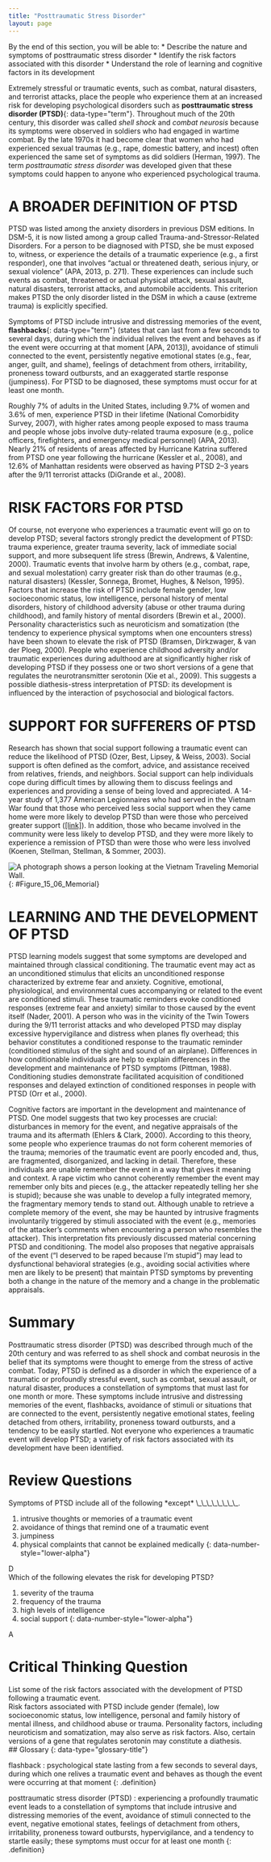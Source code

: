 ```yaml
---
title: "Posttraumatic Stress Disorder"
layout: page
---
```



<div data-type="abstract" markdown="1">
By the end of this section, you will be able to:
* Describe the nature and symptoms of posttraumatic stress disorder
* Identify the risk factors associated with this disorder
* Understand the role of learning and cognitive factors in its development

</div>

Extremely stressful or traumatic events, such as combat, natural disasters, and terrorist attacks, place the people who experience them at an increased risk for developing psychological disorders such as **posttraumatic stress disorder (PTSD)**{: data-type="term"}. Throughout much of the 20th century, this disorder was called *shell shock* and *combat neurosis* because its symptoms were observed in soldiers who had engaged in wartime combat. By the late 1970s it had become clear that women who had experienced sexual traumas (e.g., rape, domestic battery, and incest) often experienced the same set of symptoms as did soldiers (Herman, 1997). The term *posttraumatic stress disorder* was developed given that these symptoms could happen to anyone who experienced psychological trauma.

# A BROADER DEFINITION OF PTSD

PTSD was listed among the anxiety disorders in previous DSM editions. In DSM-5, it is now listed among a group called Trauma-and-Stressor-Related Disorders. For a person to be diagnosed with PTSD, she be must exposed to, witness, or experience the details of a traumatic experience (e.g., a first responder), one that involves “actual or threatened death, serious injury, or sexual violence” (APA, 2013, p. 271). These experiences can include such events as combat, threatened or actual physical attack, sexual assault, natural disasters, terrorist attacks, and automobile accidents. This criterion makes PTSD the only disorder listed in the DSM in which a cause (extreme trauma) is explicitly specified.

Symptoms of PTSD include intrusive and distressing memories of the event, **flashbacks**{: data-type="term"} (states that can last from a few seconds to several days, during which the individual relives the event and behaves as if the event were occurring at that moment \[APA, 2013\]), avoidance of stimuli connected to the event, persistently negative emotional states (e.g., fear, anger, guilt, and shame), feelings of detachment from others, irritability, proneness toward outbursts, and an exaggerated startle response (jumpiness). For PTSD to be diagnosed, these symptoms must occur for at least one month.

Roughly 7% of adults in the United States, including 9.7% of women and 3.6% of men, experience PTSD in their lifetime (National Comorbidity Survey, 2007), with higher rates among people exposed to mass trauma and people whose jobs involve duty-related trauma exposure (e.g., police officers, firefighters, and emergency medical personnel) (APA, 2013). Nearly 21% of residents of areas affected by Hurricane Katrina suffered from PTSD one year following the hurricane (Kessler et al., 2008), and 12.6% of Manhattan residents were observed as having PTSD 2–3 years after the 9/11 terrorist attacks (DiGrande et al., 2008).

# RISK FACTORS FOR PTSD

Of course, not everyone who experiences a traumatic event will go on to develop PTSD; several factors strongly predict the development of PTSD: trauma experience, greater trauma severity, lack of immediate social support, and more subsequent life stress (Brewin, Andrews, &amp; Valentine, 2000). Traumatic events that involve harm by others (e.g., combat, rape, and sexual molestation) carry greater risk than do other traumas (e.g., natural disasters) (Kessler, Sonnega, Bromet, Hughes, &amp; Nelson, 1995). Factors that increase the risk of PTSD include female gender, low socioeconomic status, low intelligence, personal history of mental disorders, history of childhood adversity (abuse or other trauma during childhood), and family history of mental disorders (Brewin et al., 2000). Personality characteristics such as neuroticism and somatization (the tendency to experience physical symptoms when one encounters stress) have been shown to elevate the risk of PTSD (Bramsen, Dirkzwager, &amp; van der Ploeg, 2000). People who experience childhood adversity and/or traumatic experiences during adulthood are at significantly higher risk of developing PTSD if they possess one or two short versions of a gene that regulates the neurotransmitter serotonin (Xie et al., 2009). This suggests a possible diathesis-stress interpretation of PTSD: its development is influenced by the interaction of psychosocial and biological factors.

# SUPPORT FOR SUFFERERS OF PTSD

Research has shown that social support following a traumatic event can reduce the likelihood of PTSD (Ozer, Best, Lipsey, &amp; Weiss, 2003). Social support is often defined as the comfort, advice, and assistance received from relatives, friends, and neighbors. Social support can help individuals cope during difficult times by allowing them to discuss feelings and experiences and providing a sense of being loved and appreciated. A 14-year study of 1,377 American Legionnaires who had served in the Vietnam War found that those who perceived less social support when they came home were more likely to develop PTSD than were those who perceived greater support ([\[link\]](#Figure_15_06_Memorial)). In addition, those who became involved in the community were less likely to develop PTSD, and they were more likely to experience a remission of PTSD than were those who were less involved (Koenen, Stellman, Stellman, &amp; Sommer, 2003).

 ![A photograph shows a person looking at the Vietnam Traveling Memorial Wall.](../resources/CNX_Psych_15_06_Memorial.jpg "PTSD was first recognized in soldiers who had engaged in combat. Research has shown that strong social support decreases the risk of PTSD. This person stands at the Vietnam Traveling Memorial Wall. (credit: Kevin Stanchfield)"){: #Figure_15_06_Memorial}

# LEARNING AND THE DEVELOPMENT OF PTSD

PTSD learning models suggest that some symptoms are developed and maintained through classical conditioning. The traumatic event may act as an unconditioned stimulus that elicits an unconditioned response characterized by extreme fear and anxiety. Cognitive, emotional, physiological, and environmental cues accompanying or related to the event are conditioned stimuli. These traumatic reminders evoke conditioned responses (extreme fear and anxiety) similar to those caused by the event itself (Nader, 2001). A person who was in the vicinity of the Twin Towers during the 9/11 terrorist attacks and who developed PTSD may display excessive hypervigilance and distress when planes fly overhead; this behavior constitutes a conditioned response to the traumatic reminder (conditioned stimulus of the sight and sound of an airplane). Differences in how conditionable individuals are help to explain differences in the development and maintenance of PTSD symptoms (Pittman, 1988). Conditioning studies demonstrate facilitated acquisition of conditioned responses and delayed extinction of conditioned responses in people with PTSD (Orr et al., 2000).

Cognitive factors are important in the development and maintenance of PTSD. One model suggests that two key processes are crucial: disturbances in memory for the event, and negative appraisals of the trauma and its aftermath (Ehlers &amp; Clark, 2000). According to this theory, some people who experience traumas do not form coherent memories of the trauma; memories of the traumatic event are poorly encoded and, thus, are fragmented, disorganized, and lacking in detail. Therefore, these individuals are unable remember the event in a way that gives it meaning and context. A rape victim who cannot coherently remember the event may remember only bits and pieces (e.g., the attacker repeatedly telling her she is stupid); because she was unable to develop a fully integrated memory, the fragmentary memory tends to stand out. Although unable to retrieve a complete memory of the event, she may be haunted by intrusive fragments involuntarily triggered by stimuli associated with the event (e.g., memories of the attacker’s comments when encountering a person who resembles the attacker). This interpretation fits previously discussed material concerning PTSD and conditioning. The model also proposes that negative appraisals of the event (“I deserved to be raped because I’m stupid”) may lead to dysfunctional behavioral strategies (e.g., avoiding social activities where men are likely to be present) that maintain PTSD symptoms by preventing both a change in the nature of the memory and a change in the problematic appraisals.

# Summary

Posttraumatic stress disorder (PTSD) was described through much of the 20th century and was referred to as shell shock and combat neurosis in the belief that its symptoms were thought to emerge from the stress of active combat. Today, PTSD is defined as a disorder in which the experience of a traumatic or profoundly stressful event, such as combat, sexual assault, or natural disaster, produces a constellation of symptoms that must last for one month or more. These symptoms include intrusive and distressing memories of the event, flashbacks, avoidance of stimuli or situations that are connected to the event, persistently negative emotional states, feeling detached from others, irritability, proneness toward outbursts, and a tendency to be easily startled. Not everyone who experiences a traumatic event will develop PTSD; a variety of risk factors associated with its development have been identified.

# Review Questions

<div data-type="exercise" class="exercise">
<div data-type="problem" class="problem" markdown="1">
Symptoms of PTSD include all of the following *except* \_\_\_\_\_\_\_\_.

1.  intrusive thoughts or memories of a traumatic event
2.  avoidance of things that remind one of a traumatic event
3.  jumpiness
4.  physical complaints that cannot be explained medically
{: data-number-style="lower-alpha"}

</div>
<div data-type="solution" class="solution" markdown="1">
D

</div>
</div>

<div data-type="exercise" class="exercise">
<div data-type="problem" class="problem" markdown="1">
Which of the following elevates the risk for developing PTSD?

1.  severity of the trauma
2.  frequency of the trauma
3.  high levels of intelligence
4.  social support
{: data-number-style="lower-alpha"}

</div>
<div data-type="solution" class="solution" markdown="1">
A

</div>
</div>

# Critical Thinking Question

<div data-type="exercise" class="exercise">
<div data-type="problem" class="problem" markdown="1">
List some of the risk factors associated with the development of PTSD following a traumatic event.

</div>
<div data-type="solution" class="solution" markdown="1">
Risk factors associated with PTSD include gender (female), low socioeconomic status, low intelligence, personal and family history of mental illness, and childhood abuse or trauma. Personality factors, including neuroticism and somatization, may also serve as risk factors. Also, certain versions of a gene that regulates serotonin may constitute a diathesis.

</div>
</div>

<div data-type="glossary" markdown="1">
## Glossary
{: data-type="glossary-title"}

flashback
: psychological state lasting from a few seconds to several days, during which one relives a traumatic event and behaves as though the event were occurring at that moment
{: .definition}

posttraumatic stress disorder (PTSD)
: experiencing a profoundly traumatic event leads to a constellation of symptoms that include intrusive and distressing memories of the event, avoidance of stimuli connected to the event, negative emotional states, feelings of detachment from others, irritability, proneness toward outbursts, hypervigilance, and a tendency to startle easily; these symptoms must occur for at least one month
{: .definition}

</div>

